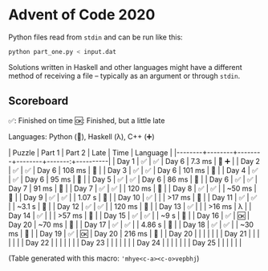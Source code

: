 # Advent of Code 2020

Python files read from `stdin` and can be run like this:

```sh
python part_one.py < input.dat
```

Solutions written in Haskell and other languages might have a different method of receiving a file – typically as an argument or through `stdin`.

## Scoreboard

✅: Finished on time
🆗: Finished, but a little late

Languages: Python (🐍), Haskell (λ), C++ (➕)

| Puzzle | Part 1 | Part 2 | Late   |   Time | Language |
|--------+--------+--------+--------+-------:+----------|
| Day 1  | ✅     | ✅     | Day 6  | 7.3 ms | 🐍 ➕    |
| Day 2  | ✅     | ✅     | Day 6  | 108 ms | 🐍       |
| Day 3  | ✅     | ✅     | Day 6  | 101 ms | 🐍       |
| Day 4  | ✅     | ✅     | Day 6  |  95 ms | 🐍       |
| Day 5  | ✅     | ✅     | Day 6  |  86 ms | 🐍       |
| Day 6  | ✅     | ✅     | Day 7  |  91 ms | 🐍       |
| Day 7  | ✅     | ✅     |        | 120 ms | 🐍       |
| Day 8  | ✅     | ✅     |        | ~50 ms | 🐍       |
| Day 9  | ✅     | ✅     |        | 1.07 s | 🐍       |
| Day 10 | ✅     |        |        | >17 ms | 🐍       |
| Day 11 | ✅     | ✅     |        | ~3.1 s | 🐍       |
| Day 12 | ✅     | ✅     |        | 120 ms | 🐍       |
| Day 13 | ✅     |        |        | >16 ms | λ        |
| Day 14 | ✅     |        |        | >57 ms | 🐍       |
| Day 15 | ✅     | ✅     |        |   ~9 s | 🐍       |
| Day 16 | ✅     | 🆗     | Day 20 | ~70 ms | 🐍       |
| Day 17 | ✅     | ✅     |        | 4.86 s | 🐍       |
| Day 18 | ✅     | ✅     |        | ~30 ms | 🐍       |
| Day 19 | ✅     | 🆗     | Day 20 | 216 ms | 🐍       |
| Day 20 |        |        |        |        |          |
| Day 21 |        |        |        |        |          |
| Day 22 |        |        |        |        |          |
| Day 23 |        |        |        |        |          |
| Day 24 |        |        |        |        |          |
| Day 25 |        |        |        |        |          |

(Table generated with this macro: `'mhye<c-a><c-o>vepbhj`)
